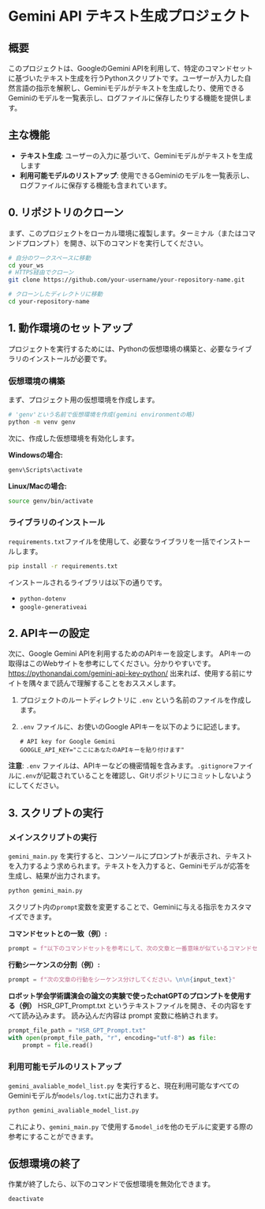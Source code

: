 # Gemini API テキスト生成プロジェクト

## 概要

このプロジェクトは、GoogleのGemini APIを利用して、特定のコマンドセットに基づいたテキスト生成を行うPythonスクリプトです。ユーザーが入力した自然言語の指示を解釈し、Geminiモデルがテキストを生成したり、使用できるGeminiのモデルを一覧表示し、ログファイルに保存したりする機能を提供します。


## 主な機能

* **テキスト生成**: ユーザーの入力に基づいて、Geminiモデルがテキストを生成します
* **利用可能モデルのリストアップ**: 使用できるGeminiのモデルを一覧表示し、ログファイルに保存する機能も含まれています。

## 0. リポジトリのクローン
まず、このプロジェクトをローカル環境に複製します。ターミナル（またはコマンドプロンプト）を開き、以下のコマンドを実行してください。

```Bash
# 自分のワークスペースに移動
cd your_ws  
# HTTPS経由でクローン
git clone https://github.com/your-username/your-repository-name.git

# クローンしたディレクトリに移動
cd your-repository-name
```
## 1. 動作環境のセットアップ

プロジェクトを実行するためには、Pythonの仮想環境の構築と、必要なライブラリのインストールが必要です。

### 仮想環境の構築

まず、プロジェクト用の仮想環境を作成します。

```bash
# 'genv'という名前で仮想環境を作成(gemini environmentの略)
python -m venv genv
```

次に、作成した仮想環境を有効化します。

**Windowsの場合:**

```bash
genv\Scripts\activate
```

**Linux/Macの場合:**

```bash
source genv/bin/activate
```

### ライブラリのインストール

`requirements.txt`ファイルを使用して、必要なライブラリを一括でインストールします。

```bash
pip install -r requirements.txt
```

インストールされるライブラリは以下の通りです。
* `python-dotenv`
* `google-generativeai`

## 2. APIキーの設定

次に、Google Gemini APIを利用するためのAPIキーを設定します。
APIキーの取得はこのWebサイトを参考にしてください。分かりやすいです。
https://pythonandai.com/gemini-api-key-python/
出来れば、使用する前にサイトを隅々まで読んで理解することをおススメします。

1.  プロジェクトのルートディレクトリに `.env` という名前のファイルを作成します。
2.  `.env` ファイルに、お使いのGoogle APIキーを以下のように記述します。

    ```
    # API key for Google Gemini
    GOOGLE_API_KEY="ここにあなたのAPIキーを貼り付けます"
    ```

**注意**: `.env` ファイルは、APIキーなどの機密情報を含みます。`.gitignore`ファイルに`.env`が記載されていることを確認し、Gitリポジトリにコミットしないようにしてください。

## 3. スクリプトの実行

### メインスクリプトの実行

`gemini_main.py` を実行すると、コンソールにプロンプトが表示され、テキストを入力するよう求められます。テキストを入力すると、Geminiモデルが応答を生成し、結果が出力されます。

```bash
python gemini_main.py
```



スクリプト内の`prompt`変数を変更することで、Geminiに与える指示をカスタマイズできます。

**コマンドセットとの一致（例）:**
```python
prompt = f"以下のコマンドセットを参考にして、次の文章と一番意味が似ているコマンドセットを抽出し、どの名称が次の文章中のどれと一致するかそれぞれ明示し、その文章のように出力してください。\n\n{commandset}\n\n{input_text}"
```

**行動シーケンスの分割（例）:**
```python
prompt = f"次の文章の行動をシーケンス分けしてください。\n\n{input_text}"
```

**ロボット学会学術講演会の論文の実験で使ったchatGPTのプロンプトを使用する（例）**
HSR_GPT_Prompt.txt というテキストファイルを開き、その内容をすべて読み込みます。
読み込んだ内容は prompt 変数に格納されます。
```python
prompt_file_path = "HSR_GPT_Prompt.txt"
with open(prompt_file_path, "r", encoding="utf-8") as file:
    prompt = file.read()
```

### 利用可能モデルのリストアップ

`gemini_avaliable_model_list.py` を実行すると、現在利用可能なすべてのGeminiモデルが`models/log.txt`に出力されます。

```bash
python gemini_avaliable_model_list.py
```

これにより、`gemini_main.py` で使用する`model_id`を他のモデルに変更する際の参考にすることができます。

## 仮想環境の終了

作業が終了したら、以下のコマンドで仮想環境を無効化できます。

```bash
deactivate
```